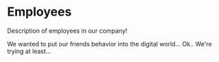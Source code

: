 Employees
=========

Description of employees in our company!

We wanted to put our friends behavior into the digital world... Ok.. We're trying at least...
